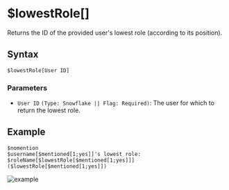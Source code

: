 # $lowestRole[]
Returns the ID of the provided user's lowest role (according to its position).

## Syntax
```
$lowestRole[User ID]
```
### Parameters
- `User ID` `(Type: Snowflake || Flag: Required)`: The user for which to return the lowest role.

## Example
```
$nomention
$username[$mentioned[1;yes]]'s lowest role: $roleName[$lowestRole[$mentioned[1;yes]]] ($lowestRole[$mentioned[1;yes]])
```
![example](https://user-images.githubusercontent.com/69215413/123518995-a523bd80-d676-11eb-94ce-3c08fa888464.png)
